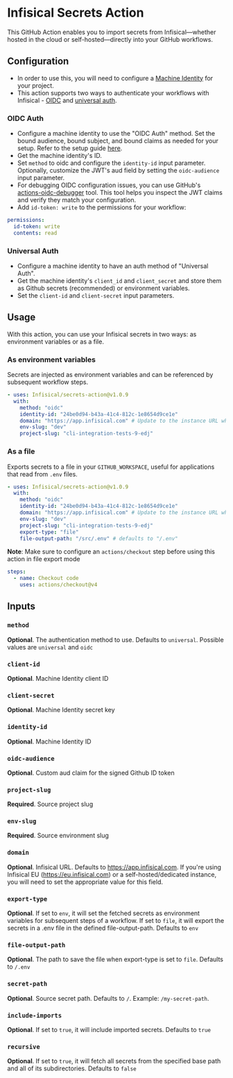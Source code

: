 # Infisical Secrets Action

This GitHub Action enables you to import secrets from Infisical—whether hosted in the cloud or self-hosted—directly into your GitHub workflows.

## Configuration

- In order to use this, you will need to configure a [Machine Identity](https://infisical.com/docs/documentation/platform/identities/machine-identities) for your project.
- This action supports two ways to authenticate your workflows with Infisical - [OIDC](https://infisical.com/docs/documentation/platform/identities/oidc-auth/github) and [universal auth](https://infisical.com/docs/documentation/platform/identities/universal-auth).

### OIDC Auth

- Configure a machine identity to use the "OIDC Auth" method. Set the bound audience, bound subject, and bound claims as needed for your setup. Refer to the setup guide [here](https://infisical.com/docs/documentation/platform/identities/oidc-auth/github).
- Get the machine identity's ID.
- Set `method` to oidc and configure the `identity-id` input parameter. Optionally, customize the JWT's aud field by setting the `oidc-audience` input parameter.
- For debugging OIDC configuration issues, you can use GitHub's [actions-oidc-debugger](https://github.com/github/actions-oidc-debugger) tool. This tool helps you inspect the JWT claims and verify they match your configuration.
- Add `id-token: write` to the permissions for your workflow:

```yaml
permissions:
  id-token: write
  contents: read
```

### Universal Auth

- Configure a machine identity to have an auth method of "Universal Auth".
- Get the machine identity's `client_id` and `client_secret` and store them as Github secrets (recommended) or environment variables.
- Set the `client-id` and `client-secret` input parameters.

## Usage

With this action, you can use your Infisical secrets in two ways: as environment variables or as a file.

### As environment variables

Secrets are injected as environment variables and can be referenced by subsequent workflow steps.

```yaml
- uses: Infisical/secrets-action@v1.0.9
  with:
    method: "oidc"
    identity-id: "24be0d94-b43a-41c4-812c-1e8654d9ce1e"
    domain: "https://app.infisical.com" # Update to the instance URL when using EU (https://eu.infisical.com), a dedicated instance, or a self-hosted instance
    env-slug: "dev"
    project-slug: "cli-integration-tests-9-edj"
```

### As a file

Exports secrets to a file in your `GITHUB_WORKSPACE`, useful for applications that read from `.env` files.

```yaml
- uses: Infisical/secrets-action@v1.0.9
  with:
    method: "oidc"
    identity-id: "24be0d94-b43a-41c4-812c-1e8654d9ce1e"
    domain: "https://app.infisical.com" # Update to the instance URL when using EU (https://eu.infisical.com), a dedicated instance, or a self-hosted instance
    env-slug: "dev"
    project-slug: "cli-integration-tests-9-edj"
    export-type: "file"
    file-output-path: "/src/.env" # defaults to "/.env"
```

**Note**: Make sure to configure an `actions/checkout` step before using this action in file export mode

```yaml
steps:
  - name: Checkout code
    uses: actions/checkout@v4
```

## Inputs

### `method`

**Optional**. The authentication method to use. Defaults to `universal`. Possible values are `universal` and `oidc`

### `client-id`

**Optional**. Machine Identity client ID

### `client-secret`

**Optional**. Machine Identity secret key

### `identity-id`

**Optional**. Machine Identity ID

### `oidc-audience`

**Optional**. Custom aud claim for the signed Github ID token

### `project-slug`

**Required**. Source project slug

### `env-slug`

**Required**. Source environment slug

### `domain`

**Optional**. Infisical URL. Defaults to https://app.infisical.com. If you're using Infisical EU (https://eu.infisical.com) or a self-hosted/dedicated instance, you will need to set the appropriate value for this field.

### `export-type`

**Optional**. If set to `env`, it will set the fetched secrets as environment variables for subsequent steps of a workflow. If set to `file`, it will export the secrets in a .env file in the defined file-output-path. Defaults to `env`

### `file-output-path`

**Optional**. The path to save the file when export-type is set to `file`. Defaults to `/.env`

### `secret-path`

**Optional**. Source secret path. Defaults to `/`.  Example: `/my-secret-path`.

### `include-imports`

**Optional**. If set to `true`, it will include imported secrets. Defaults to `true`

### `recursive`

**Optional**. If set to `true`, it will fetch all secrets from the specified base path and all of its subdirectories. Defaults to `false`
